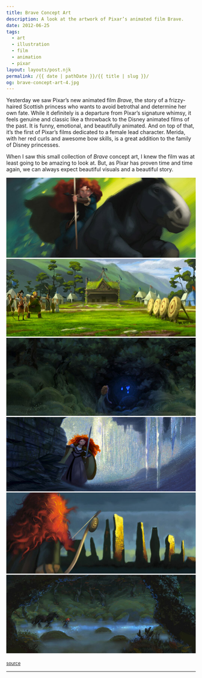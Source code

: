 ```yaml
---
title: Brave Concept Art
description: A look at the artwork of Pixar’s animated film Brave.
date: 2012-06-25
tags: 
  - art
  - illustration
  - film
  - animation
  - pixar
layout: layouts/post.njk
permalink: /{{ date | pathDate }}/{{ title | slug }}/
og: brave-concept-art-4.jpg
---
```


Yesterday we saw Pixar’s new animated film _Brave_, the story of a frizzy-haired Scottish princess who wants to avoid betrothal and determine her own fate. While it definitely is a departure from Pixar’s signature whimsy, it feels genuine and classic like a throwback to the Disney animated films of the past. It is funny, emotional, and beautifully animated. And on top of that, it’s the first of Pixar’s films dedicated to a female lead character. Merida, with her red curls and awesome bow skills, is a great addition to the family of Disney princesses.

When I saw this small collection of _Brave_ concept art, I knew the film was at least going to be amazing to look at. But, as Pixar has proven time and time again, we can always expect beautiful visuals and a beautiful story.

![Merida rides a horse with bow and arrow raised](/img/brave-concept-art-1.jpg)![archers take aim at some targets across the field](/img/brave-concept-art-2.jpg)![Merida follows some blue lights into the woods](/img/brave-concept-art-3.jpg)![Merida holds a sword and looks into a cave](/img/brave-concept-art-4.jpg)![Merida looks at some rock formations, one looks like a bear with glowing eyes](/img/brave-concept-art-5.jpg)![Merida walks her horse through a foggy forest](/img/brave-concept-art-6.jpg)

<small class="footnotes"><a href="http://www.itsartmag.com/features/brave-conceptart/">source</a></small>

---
